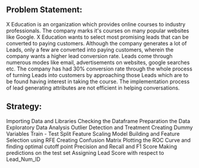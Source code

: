 ## Problem Statement:

X Education is an organization which provides online courses to industry professionals. The company marks it's courses on many popular websites like Google. X Education wants to select most promising leads that can be converted to paying customers. Although the company generates a lot of Leads, only a few are converted into paying customers, wherein the company wants a higher lead conversion rate. Leads come through numerous modes like email, advertisements on websites, google searches etc. The company has had 30% conversion rate through the whole process of turning Leads into customers by approaching those Leads which are to be found having interest in taking the course. The implementation process of lead generating attributes are not efficient in helping conversations.

## Strategy:

Importing Data and Libraries Checking the Dataframe Preparation the Data Exploratory Data Analysis Outlier Detection and Treatment Creating Dummy Variables Train - Test Split Feature Scaling Model Building and Feature Selection using RFE Creating Confusion Matrix Plotting the ROC Curve and finding optimal cutoff point Precision and Recall and F1 Score Making predictions on the test set Assigning Lead Score with respect to Lead_Num_ID
